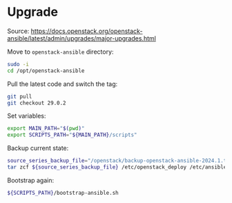 # Upgrade

Source: https://docs.openstack.org/openstack-ansible/latest/admin/upgrades/major-upgrades.html



Move to `openstack-ansible` directory:
```bash
sudo -i
cd /opt/openstack-ansible
```

Pull the latest code and switch the tag:
```bash
git pull
git checkout 29.0.2
```

Set variables:
```bash
export MAIN_PATH="$(pwd)"
export SCRIPTS_PATH="${MAIN_PATH}/scripts"
```

Backup current state:
```bash
source_series_backup_file="/openstack/backup-openstack-ansible-2024.1.tar.gz"
tar zcf ${source_series_backup_file} /etc/openstack_deploy /etc/ansible/ /usr/local/bin/openstack-ansible.rc
```

Bootstrap again:
```bash
${SCRIPTS_PATH}/bootstrap-ansible.sh
```

